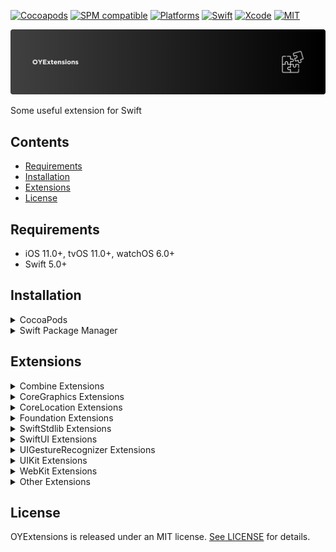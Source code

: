 [![Cocoapods](https://img.shields.io/cocoapods/v/OYExtensions.svg)](https://cocoapods.org/pods/OYExtensions)
[![SPM compatible](https://img.shields.io/badge/SPM-Compatible-red.svg?style=flat)](https://swift.org/package-manager/)
[![Platforms](https://img.shields.io/badge/platforms-iOS%20%7C%20watchOS-yellow.svg)](https://github.com/osmanyildirim/OYExtensions)
[![Swift](https://img.shields.io/badge/Swift-5.7-orange.svg)](https://swift.org)
[![Xcode](https://img.shields.io/badge/Xcode-14.2-blue.svg)](https://developer.apple.com/xcode)
[![MIT](https://img.shields.io/badge/License-MIT-lightgray.svg)](https://opensource.org/licenses/MIT)

<p align="left">
  <img src="Assets/Banner.png" title="OYExtensions">
</p>

Some useful extension for Swift

## Contents

* [Requirements](#requirements)
* [Installation](#installation)
* [Extensions](#extensions)
* [License](#license)

## Requirements

* iOS 11.0+, tvOS 11.0+, watchOS 6.0+
* Swift 5.0+

## Installation

<details>
<summary>CocoaPods</summary>
<br/>
<p>Add the following line to your <code>Podfile</code></p>

```
pod 'OYExtensions'
```

</details>

<details>
  <summary>Swift Package Manager</summary>
  <br/>
Add OYExtensions as a dependency to your <code>Package.swift</code> and specify OYExtensions as a target dependency:
  <br/>

```swift
import PackageDescription
  
let package = Package(
    name: "YOUR_PROJECT_NAME",
    targets: [],
    dependencies: [
        .package(url: "https://github.com/osmanyildirim/OYExtensions.git", .upToNextMinor(from: "1.0")),
    ],
    targets: [
        .target(
            name: "YOUR_PROJECT_NAME",
            dependencies: ["OYExtensions"])
    ]
)

```

</details>

## Extensions

<details>
<summary>Combine Extensions</summary>
<ul>
<li><a href="https://github.com/osmanyildirim/OYExtensions/blob/main/Sources/Combine/Publisher%2BExtensions.swift"><code>Publisher extensions</code></a></li>
</ul>
</details>

<details>
<summary>CoreGraphics Extensions</summary>
<ul>
<li><a href="https://github.com/osmanyildirim/OYExtensions/blob/main/Sources/CoreGraphics/CGFloat%2BExtensions.swift"><code>CGFloat extensions</code></a></li>
<li><a href="https://github.com/osmanyildirim/OYExtensions/blob/main/Sources/CoreGraphics/CGPoint%2BExtensions.swift"><code>CGPoint extensions</code></a></li>
<li><a href="https://github.com/osmanyildirim/OYExtensions/blob/main/Sources/CoreGraphics/CGRect%2BExtensions.swift"><code>CGRect extensions</code></a></li>
<li><a href="https://github.com/osmanyildirim/OYExtensions/blob/main/Sources/CoreGraphics/CGSize%2BExtensions.swift"><code>CGSize extensions</code></a></li>
</ul>
</details>

<details>
<summary>CoreLocation Extensions</summary>
<ul>
<li><a href="https://github.com/osmanyildirim/OYExtensions/blob/main/Sources/CoreLocation/CLLocation%2BExtensions.swift"><code>CLLocation extensions</code></a></li>
<li><a href="https://github.com/osmanyildirim/OYExtensions/blob/main/Sources/CoreLocation/CLLocationCoordinate2D%2BExtensions.swift"><code>CLLocationCoordinate2D extensions</code></a></li>
<li><a href="https://github.com/osmanyildirim/OYExtensions/blob/main/Sources/CoreLocation/MKMapItem%2BExtensions.swift"><code>MKMapItem extensions</code></a></li>
<li><a href="https://github.com/osmanyildirim/OYExtensions/blob/main/Sources/CoreLocation/MKMapView%2BExtensions.swift"><code>MKMapView extensions</code></a></li>
<li><a href="https://github.com/osmanyildirim/OYExtensions/blob/main/Sources/CoreLocation/MKPolyline%2BExtensions.swift"><code>MKPolyline extensions</code></a></li>
</ul>
</details>

<details>
<summary>Foundation Extensions</summary>
<ul>
<li><a href="https://github.com/osmanyildirim/OYExtensions/blob/main/Sources/Foundation/AttributedString%2BExtensions.swift"><code>AttributedString extensions</code></a></li>
<li><a href="https://github.com/osmanyildirim/OYExtensions/blob/main/Sources/Foundation/Bundle%2BExtensions.swift"><code>Bundle extensions</code></a></li>
<li><a href="https://github.com/osmanyildirim/OYExtensions/blob/main/Sources/Foundation/Data%2BExtensions.swift"><code>Data extensions</code></a></li>
<li><a href="https://github.com/osmanyildirim/OYExtensions/blob/main/Sources/Foundation/Date%2BExtensions.swift"><code>Date extensions</code></a></li>
<li><a href="https://github.com/osmanyildirim/OYExtensions/blob/main/Sources/Foundation/Decodable%2BExtensions.swift"><code>Decodable extensions</code></a></li>
<li><a href="https://github.com/osmanyildirim/OYExtensions/blob/main/Sources/Foundation/DispatchQueue%2BExtensions.swift"><code>DispatchQueue extensions</code></a></li>
<li><a href="https://github.com/osmanyildirim/OYExtensions/blob/main/Sources/Foundation/Encodable%2BExtensions.swift"><code>Encodable extensions</code></a></li>
<li><a href="https://github.com/osmanyildirim/OYExtensions/blob/main/Sources/Foundation/FileManager%2BExtensions.swift"><code>FileManager extensions</code></a></li>
<li><a href="https://github.com/osmanyildirim/OYExtensions/blob/main/Sources/Foundation/Measurement%2BExtensions.swift"><code>Measurement extensions</code></a></li>
<li><a href="https://github.com/osmanyildirim/OYExtensions/blob/main/Sources/Foundation/NSObject%2BExtensions.swift"><code>NSObject extensions</code></a></li>
<li><a href="https://github.com/osmanyildirim/OYExtensions/blob/main/Sources/Foundation/NSString%2BExtensions.swift"><code>NSString extensions</code></a></li>
<li><a href="https://github.com/osmanyildirim/OYExtensions/blob/main/Sources/Foundation/Timer%2BExtensions.swift"><code>Timer extensions</code></a></li>
<li><a href="https://github.com/osmanyildirim/OYExtensions/blob/main/Sources/Foundation/URL%2BExtensions.swift"><code>URL extensions</code></a></li>
<li><a href="https://github.com/osmanyildirim/OYExtensions/blob/main/Sources/Foundation/UserDefaults%2BExtensions.swift"><code>UserDefaults extensions</code></a></li>
</ul>
</details>

<details>
<summary>SwiftStdlib Extensions</summary>
<ul>
<li><a href="https://github.com/osmanyildirim/OYExtensions/blob/main/Sources/SwiftStdlib/Array%2BExtensions.swift"><code>Array extensions</code></a></li>
<li><a href="https://github.com/osmanyildirim/OYExtensions/blob/main/Sources/SwiftStdlib/Bool%2BExtensions.swift"><code>Bool extensions</code></a></li>
<li><a href="https://github.com/osmanyildirim/OYExtensions/blob/main/Sources/SwiftStdlib/Character%2BExtensions.swift"><code>Character extensions</code></a></li>
<li><a href="https://github.com/osmanyildirim/OYExtensions/blob/main/Sources/SwiftStdlib/Comparable%2BExtensions.swift"><code>Comparable extensions</code></a></li>
<li><a href="https://github.com/osmanyildirim/OYExtensions/blob/main/Sources/SwiftStdlib/Dictionary%2BExtensions.swift"><code>Dictionary extensions</code></a></li>
<li><a href="https://github.com/osmanyildirim/OYExtensions/blob/main/Sources/SwiftStdlib/Double%2BExtensions.swift"><code>Double extensions</code></a></li>
<li><a href="https://github.com/osmanyildirim/OYExtensions/blob/main/Sources/SwiftStdlib/Float%2BExtensions.swift"><code>Float extensions</code></a></li>
<li><a href="https://github.com/osmanyildirim/OYExtensions/blob/main/Sources/SwiftStdlib/Int%2BExtensions.swift"><code>Int extensions</code></a></li>
<li><a href="https://github.com/osmanyildirim/OYExtensions/blob/main/Sources/SwiftStdlib/Optional%2BExtensions.swift"><code>Optional extensions</code></a></li>
<li><a href="https://github.com/osmanyildirim/OYExtensions/blob/main/Sources/SwiftStdlib/String%2BExtensions.swift"><code>String extensions</code></a></li>
</ul>
</details>

<details>
<summary>SwiftUI Extensions</summary>
<ul>
<li><a href="https://github.com/osmanyildirim/OYExtensions/blob/main/SwiftUI/UIView%2BPreview.swift"><code>UIView Preview</code></a></li>
<li><a href="https://github.com/osmanyildirim/OYExtensions/blob/main/SwiftUI/UIViewController%2BPreview.swift"><code>UIViewController Preview</code></a></li>
</ul>
</details>

<details>
<summary>UIGestureRecognizer Extensions</summary>
<ul>
<li><a href="https://github.com/osmanyildirim/OYExtensions/blob/main/Sources/Gesture/OYLongPressGesture.swift"><code>LongPressGesture extensions</code></a></li>
<li><a href="https://github.com/osmanyildirim/OYExtensions/blob/main/Sources/Gesture/OYPanGesture.swift"><code>PanGesture extensions</code></a></li>
<li><a href="https://github.com/osmanyildirim/OYExtensions/blob/main/Sources/Gesture/OYPinchGesture.swift"><code>PinchGesture extensions</code></a></li>
<li><a href="https://github.com/osmanyildirim/OYExtensions/blob/main/Sources/Gesture/OYSwipeGesture.swift"><code>SwipeGesture extensions</code></a></li>
<li><a href="https://github.com/osmanyildirim/OYExtensions/blob/main/Sources/Gesture/OYTapGesture.swift"><code>Tap extensions</code></a></li>
</ul>
</details>

<details>
<summary>UIKit Extensions</summary>
<ul>
<li><a href="https://github.com/osmanyildirim/OYExtensions/blob/main/Sources/UIKit/NSLayoutConstraint%2BExtensions.swift"><code>NSLayoutConstraint extensions</code></a></li>
<li><a href="https://github.com/osmanyildirim/OYExtensions/blob/main/Sources/UIKit/UIAlertController%2BExtensions.swift"><code>UIAlertController extensions</code></a></li>
<li><a href="https://github.com/osmanyildirim/OYExtensions/blob/main/Sources/UIKit/UIApplication%2BExtensions.swift"><code>UIApplication extensions</code></a></li>
<li><a href="https://github.com/osmanyildirim/OYExtensions/blob/main/Sources/UIKit/UIButton%2BExtensions.swift"><code>UIButton extensions</code></a></li>
<li><a href="https://github.com/osmanyildirim/OYExtensions/blob/main/Sources/UIKit/UICollectionView%2BExtensions.swift"><code>UICollectionView extensions</code></a></li>
<li><a href="https://github.com/osmanyildirim/OYExtensions/blob/main/Sources/UIKit/UIColor%2BExtensions.swift"><code>UIColor extensions</code></a></li>
<li><a href="https://github.com/osmanyildirim/OYExtensions/blob/main/Sources/UIKit/UIControl%2BExtensions.swift"><code>UIControl extensions</code></a></li>
<li><a href="https://github.com/osmanyildirim/OYExtensions/blob/main/Sources/UIKit/UIDatePicker%2BExtensions.swift"><code>UIDatePicker extensions</code></a></li>
<li><a href="https://github.com/osmanyildirim/OYExtensions/blob/main/Sources/UIKit/UIDevice%2BExtensions.swift"><code>UIDevice extensions</code></a></li>
<li><a href="https://github.com/osmanyildirim/OYExtensions/blob/main/Sources/UIKit/UIFeedbackGenerator%2BExtensions.swift"><code>UIFeedbackGenerator extensions</code></a></li>
<li><a href="https://github.com/osmanyildirim/OYExtensions/blob/main/Sources/UIKit/UIFont%2BExtensions.swift"><code>UIFont extensions</code></a></li>
<li><a href="https://github.com/osmanyildirim/OYExtensions/blob/main/Sources/UIKit/UIImage%2BExtensions.swift"><code>UIImage extensions</code></a></li>
<li><a href="https://github.com/osmanyildirim/OYExtensions/blob/main/Sources/UIKit/UIImageView%2BExtensions.swift"><code>UIImageView extensions</code></a></li>
<li><a href="https://github.com/osmanyildirim/OYExtensions/blob/main/Sources/UIKit/UILabel%2BExtensions.swift"><code>UILabel extensions</code></a></li>
<li><a href="https://github.com/osmanyildirim/OYExtensions/blob/main/Sources/UIKit/UINavigationBar%2BExtensions.swift"><code>UINavigationBar extensions</code></a></li>
<li><a href="https://github.com/osmanyildirim/OYExtensions/blob/main/Sources/UIKit/UINavigationController%2BExtensions.swift"><code>UINavigationController extensions</code></a></li>
<li><a href="https://github.com/osmanyildirim/OYExtensions/blob/main/Sources/UIKit/UIPasteboard%2BExtensions.swift"><code>UIPasteboard extensions</code></a></li>
<li><a href="https://github.com/osmanyildirim/OYExtensions/blob/main/Sources/UIKit/UIPickerView%2BExtensions.swift"><code>UIPickerView extensions</code></a></li>
<li><a href="https://github.com/osmanyildirim/OYExtensions/blob/main/Sources/UIKit/UIRefreshControl%2BExtensions.swift"><code>UIRefreshControl extensions</code></a></li>
<li><a href="https://github.com/osmanyildirim/OYExtensions/blob/main/Sources/UIKit/UIScreen%2BExtensions.swift"><code>UIScreen extensions</code></a></li>
<li><a href="https://github.com/osmanyildirim/OYExtensions/blob/main/Sources/UIKit/UIScrollView%2BExtensions.swift"><code>UIScrollView extensions</code></a></li>
<li><a href="https://github.com/osmanyildirim/OYExtensions/blob/main/Sources/UIKit/UISearchBar%2BExtensions.swift"><code>UISearchBar extensions</code></a></li>
<li><a href="https://github.com/osmanyildirim/OYExtensions/blob/main/Sources/UIKit/UISlider%2BExtensions.swift"><code>UISlider extensions</code></a></li>
<li><a href="https://github.com/osmanyildirim/OYExtensions/blob/main/Sources/UIKit/UIStackView%2BExtensions.swift"><code>UIStackView extensions</code></a></li>
<li><a href="https://github.com/osmanyildirim/OYExtensions/blob/main/Sources/UIKit/UISegmentedControl%2BExtensions.swift"><code>UISegmentedControl extensions</code></a></li>
<li><a href="https://github.com/osmanyildirim/OYExtensions/blob/main/Sources/UIKit/UISwitch%2BExtensions.swift"><code>UISwitch extensions</code></a></li>
<li><a href="https://github.com/osmanyildirim/OYExtensions/blob/main/Sources/UIKit/UITabBar%2BExtensions.swift"><code>UITabBar extensions</code></a></li>
<li><a href="https://github.com/osmanyildirim/OYExtensions/blob/main/Sources/UIKit/UITabBarController%2BExtensions.swift"><code>UITabBarController extensions</code></a></li>
<li><a href="https://github.com/osmanyildirim/OYExtensions/blob/main/Sources/UIKit/UITabBarItem%2BExtensions.swift"><code>UITabBarItem extensions</code></a></li>
<li><a href="https://github.com/osmanyildirim/OYExtensions/blob/main/Sources/UIKit/UITableView%2BExtensions.swift"><code>UITableView extensions</code></a></li>
<li><a href="https://github.com/osmanyildirim/OYExtensions/blob/main/Sources/UIKit/UITextField%2BExtensions.swift"><code>UITextField extensions</code></a></li>
<li><a href="https://github.com/osmanyildirim/OYExtensions/blob/main/Sources/UIKit/UITextView%2BExtensions.swift"><code>UITextView extensions</code></a></li>
<li><a href="https://github.com/osmanyildirim/OYExtensions/blob/main/Sources/UIKit/UIUserInterfaceSizeClass%2BExtensions.swift"><code>UIUserInterfaceSizeClass extensions</code></a></li>
<li><a href="https://github.com/osmanyildirim/OYExtensions/blob/main/Sources/UIKit/UIView%2BExtensions.swift"><code>UIView extensions</code></a></li>
<li><a href="https://github.com/osmanyildirim/OYExtensions/blob/main/Sources/UIKit/UIViewController%2BExtensions.swift"><code>UIViewController extensions</code></a></li>
<li><a href="https://github.com/osmanyildirim/OYExtensions/blob/main/Sources/UIKit/UIWindow%2BExtensions.swift"><code>UIWindow extensions</code></a></li>
<li><a href="https://github.com/osmanyildirim/OYExtensions/blob/main/Sources/UIKit/UInt%2BExtensions.swift"><code>UInt extensions</code></a></li>
</ul>
</details>

<details>
<summary>WebKit Extensions</summary>
<ul>
<li><a href="https://github.com/osmanyildirim/OYExtensions/blob/main/Sources/WebKit/WKWebView%2BExtensions.swift"><code>WKWebView extensions</code></a></li>
</ul>
</details>

<details>
<summary>Other Extensions</summary>
<ul>
<li><a href="https://github.com/osmanyildirim/OYExtensions/blob/main/Sources/Other/OYHandlerButton.swift"><code>Handler button</code></a></li>
</ul>
</details>

## License
OYExtensions is released under an MIT license. [See LICENSE](https://github.com/osmanyildirim/OYExtensions/blob/main/LICENSE) for details.